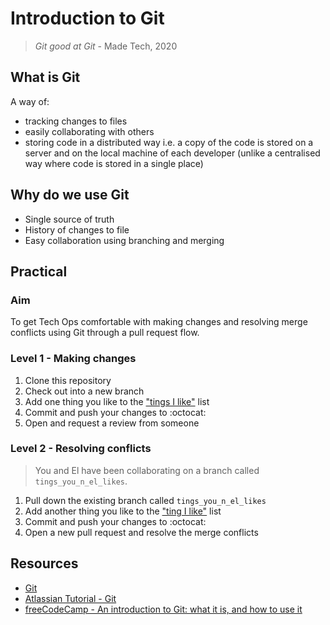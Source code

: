 # Introduction to Git

> *Git good at Git* - Made Tech, 2020

## What is Git

A way of:

- tracking changes to files
- easily collaborating with others
- storing code in a distributed way i.e. a copy of the code is stored on a
  server and on the local machine of each developer (unlike a centralised way
  where code is stored in a single place)

## Why do we use Git

- Single source of truth
- History of changes to file
- Easy collaboration using branching and merging

## Practical

### Aim

To get Tech Ops comfortable with making changes and resolving merge conflicts
using Git through a pull request flow.

### Level 1 - Making changes

1. Clone this repository
2. Check out into a new branch
3. Add one thing you like to the ["tings I like"](/tings-i-like.md) list
4. Commit and push your changes to :octocat:
5. Open and request a review from someone

### Level 2 - Resolving conflicts

> You and El have been collaborating on a branch called `tings_you_n_el_likes`.

1. Pull down the existing branch called `tings_you_n_el_likes`
2. Add another thing you like to the ["ting I like"](/tings-i-like.md) list
3. Commit and push your changes to :octocat:
4. Open a new pull request and resolve the merge conflicts

## Resources

- [Git](https://git-scm.com/)
- [Atlassian Tutorial - Git](https://www.atlassian.com/git)
- [freeCodeCamp - An introduction to Git: what it is, and how to use it](https://www.freecodecamp.org/news/what-is-git-and-how-to-use-it-c341b049ae61/)
